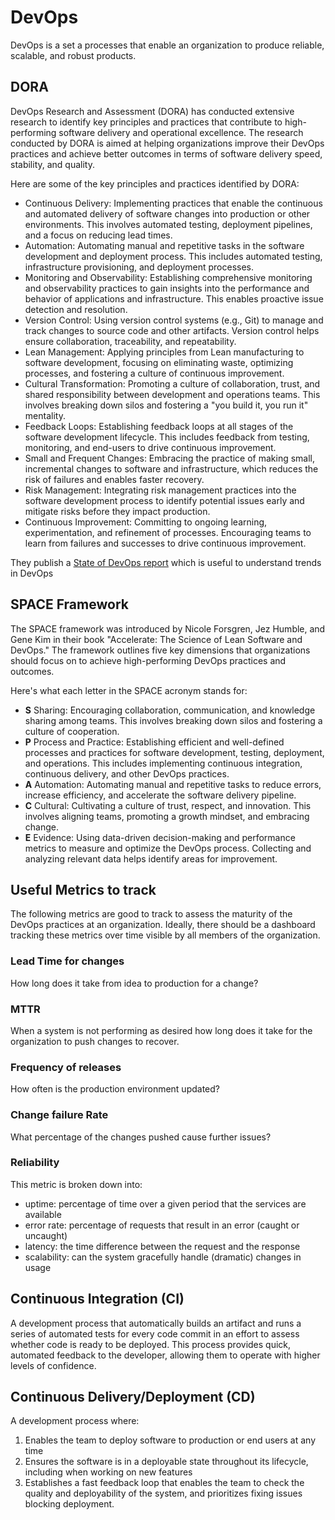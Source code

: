 # DevOps
DevOps is a set a processes that enable an organization to produce reliable, scalable, and robust products. 


## DORA
DevOps Research and Assessment (DORA) has conducted extensive research to identify key principles and practices that contribute to high-performing software delivery and operational excellence. The research conducted by DORA is aimed at helping organizations improve their DevOps practices and achieve better outcomes in terms of software delivery speed, stability, and quality.

Here are some of the key principles and practices identified by DORA:

- Continuous Delivery: Implementing practices that enable the continuous and automated delivery of software changes into production or other environments. This involves automated testing, deployment pipelines, and a focus on reducing lead times.
- Automation: Automating manual and repetitive tasks in the software development and deployment process. This includes automated testing, infrastructure provisioning, and deployment processes.
- Monitoring and Observability: Establishing comprehensive monitoring and observability practices to gain insights into the performance and behavior of applications and infrastructure. This enables proactive issue detection and resolution.
- Version Control: Using version control systems (e.g., Git) to manage and track changes to source code and other artifacts. Version control helps ensure collaboration, traceability, and repeatability.
- Lean Management: Applying principles from Lean manufacturing to software development, focusing on eliminating waste, optimizing processes, and fostering a culture of continuous improvement.
- Cultural Transformation: Promoting a culture of collaboration, trust, and shared responsibility between development and operations teams. This involves breaking down silos and fostering a "you build it, you run it" mentality.
- Feedback Loops: Establishing feedback loops at all stages of the software development lifecycle. This includes feedback from testing, monitoring, and end-users to drive continuous improvement.
- Small and Frequent Changes: Embracing the practice of making small, incremental changes to software and infrastructure, which reduces the risk of failures and enables faster recovery.
- Risk Management: Integrating risk management practices into the software development process to identify potential issues early and mitigate risks before they impact production.
- Continuous Improvement: Committing to ongoing learning, experimentation, and refinement of processes. Encouraging teams to learn from failures and successes to drive continuous improvement.


They publish a [State of DevOps report](https://dora.dev/publications/) which is useful to understand trends in DevOps


## SPACE Framework
The SPACE framework was introduced by Nicole Forsgren, Jez Humble, and Gene Kim in their book "Accelerate: The Science of Lean Software and DevOps." The framework outlines five key dimensions that organizations should focus on to achieve high-performing DevOps practices and outcomes.

Here's what each letter in the SPACE acronym stands for:

- **S**
Sharing: Encouraging collaboration, communication, and knowledge sharing among teams. This involves breaking down silos and fostering a culture of cooperation.
- **P**
Process and Practice: Establishing efficient and well-defined processes and practices for software development, testing, deployment, and operations. This includes implementing continuous integration, continuous delivery, and other DevOps practices.
- **A**
Automation: Automating manual and repetitive tasks to reduce errors, increase efficiency, and accelerate the software delivery pipeline.
- **C**
Cultural: Cultivating a culture of trust, respect, and innovation. This involves aligning teams, promoting a growth mindset, and embracing change.
- **E**
Evidence: Using data-driven decision-making and performance metrics to measure and optimize the DevOps process. Collecting and analyzing relevant data helps identify areas for improvement.


## Useful Metrics to track
The following metrics are good to track to assess the maturity of the DevOps practices at an organization. Ideally, there should be a 
dashboard tracking these metrics over time visible by all members of the organization. 

### Lead Time for changes
How long does it take from idea to production for a change? 

### MTTR
When a system is not performing as desired how long does it take for the organization to push changes to recover. 

### Frequency of releases
How often is the production environment updated? 


### Change failure Rate
What percentage of the changes pushed cause further issues? 

### Reliability 
This metric is broken down into:
- uptime: percentage of time over a given period that the services are available
- error rate: percentage of requests that result in an error (caught or uncaught) 
- latency: the time difference between the request and the response
- scalability: can the system gracefully handle (dramatic) changes in usage 


## Continuous Integration (CI)
A development process that automatically builds an artifact and runs a series of automated tests for every code commit in an effort to assess whether code
is ready to be deployed. This process provides quick, automated feedback to the developer, allowing them to operate with higher levels of confidence. 

## Continuous Delivery/Deployment (CD)
A development process where: 
1. Enables the team to deploy software to production or end users at any time
2. Ensures the software is in a deployable state throughout its lifecycle, including when working on new features
3. Establishes a fast feedback loop that enables the team to check the quality and deployability of the system, and prioritizes fixing issues blocking deployment.
